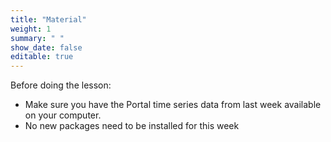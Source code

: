 ```yaml
---
title: "Material"
weight: 1
summary: " "
show_date: false
editable: true
---
```

Before doing the lesson:
* Make sure you have the Portal time series data from last week available on your computer.
* No new packages need to be installed for this week
